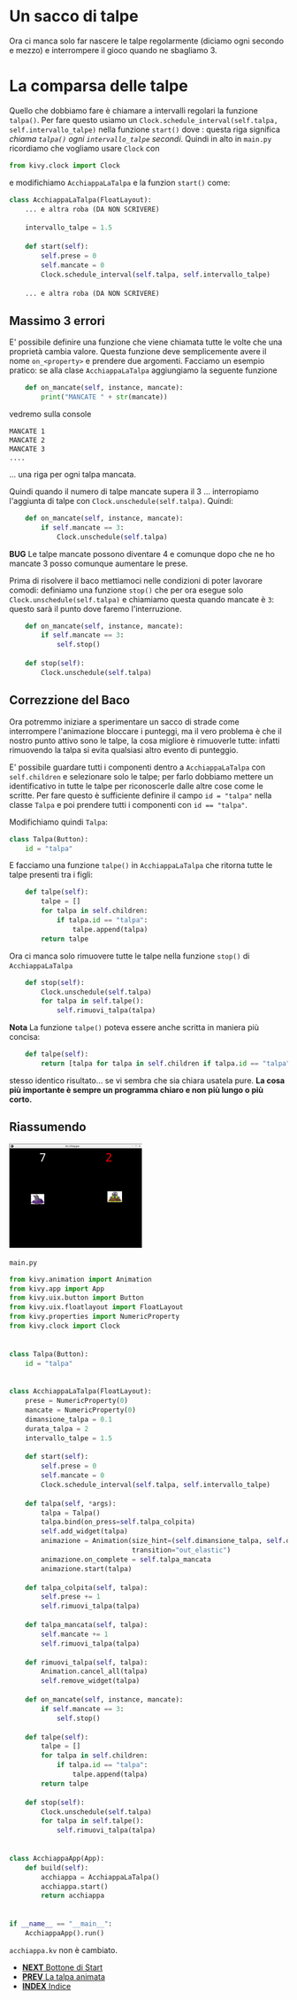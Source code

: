 # Un sacco di talpe

Ora ci manca solo far nascere le talpe regolarmente (diciamo ogni secondo e mezzo) e interrompere il gioco quando ne
sbagliamo 3.

# La comparsa delle talpe

Quello che dobbiamo fare è chiamare a intervalli regolari la funzione `talpa()`. Per fare questo usiamo un 
`Clock.schedule_interval(self.talpa, self.intervallo_talpe)` nella funzione `start()` dove : questa riga significa 
*chiama `talpa()` ogni `intervallo_talpe` secondi*. Quindi in alto in `main.py` ricordiamo che vogliamo usare `Clock` 
con

```python
from kivy.clock import Clock
```

e modifichiamo `AcchiappaLaTalpa` e la funzion `start()` come:

```python
class AcchiappaLaTalpa(FloatLayout):
    ... e altra roba (DA NON SCRIVERE)

    intervallo_talpe = 1.5

    def start(self):
        self.prese = 0
        self.mancate = 0
        Clock.schedule_interval(self.talpa, self.intervallo_talpe)

    ... e altra roba (DA NON SCRIVERE)
```

## Massimo 3 errori

E' possibile definire una funzione che viene chiamata tutte le volte che una proprietà cambia valore. Questa funzione
deve semplicemente avere il nome `on_<property>` e prendere due argomenti. Facciamo un esempio pratico: se alla
clase `AcchiappaLaTalpa` aggiungiamo la seguente funzione

```python
    def on_mancate(self, instance, mancate):
        print("MANCATE " + str(mancate))
```

vedremo sulla console

```
MANCATE 1
MANCATE 2
MANCATE 3
....
```

... una riga per ogni talpa mancata.

Quindi quando il numero di talpe mancate supera il 3 ... interropiamo l'aggiunta di talpe con 
`Clock.unschedule(self.talpa)`. Quindi:

```python
    def on_mancate(self, instance, mancate):
        if self.mancate == 3:
            Clock.unschedule(self.talpa)
```

**BUG** Le talpe mancate possono diventare 4 e comunque dopo che ne ho mancate 3 posso comunque aumentare le prese.

Prima di risolvere il baco mettiamoci nelle condizioni di poter lavorare comodi: definiamo una funzione `stop()` che
per ora esegue solo `Clock.unschedule(self.talpa)` e chiamiamo questa quando mancate è `3`: questo sarà il punto dove 
faremo l'interruzione.

```python
    def on_mancate(self, instance, mancate):
        if self.mancate == 3:
            self.stop()
    
    def stop(self):
        Clock.unschedule(self.talpa)
```

## Correzzione del Baco

Ora potremmo iniziare a sperimentare un sacco di strade come interrompere l'animazione bloccare i punteggi, ma il vero
problema è che il nostro punto attivo sono le talpe, la cosa migliore è rimuoverle tutte: infatti rimuovendo la talpa
si evita qualsiasi altro evento di punteggio.

E' possibile guardare tutti i componenti dentro a `AcchiappaLaTalpa` con `self.children` e selezionare solo le 
talpe; per farlo dobbiamo mettere un identificativo in tutte le talpe per riconoscerle dalle altre cose come
le scritte. Per fare questo è sufficiente definire il campo `id = "talpa"` nella classe `Talpa` e poi prendere tutti
i componenti con `id == "talpa"`.

Modifichiamo quindi `Talpa`:

```python
class Talpa(Button):
    id = "talpa"
```

E facciamo una funzione `talpe()` in `AcchiappaLaTalpa` che ritorna tutte le talpe presenti tra i figli:
 
```python
    def talpe(self):
        talpe = []
        for talpa in self.children:
            if talpa.id == "talpa":
                talpe.append(talpa)
        return talpe
``` 

Ora ci manca solo rimuovere tutte le talpe nella funzione `stop()` di `AcchiappaLaTalpa`

```python
    def stop(self):
        Clock.unschedule(self.talpa)
        for talpa in self.talpe():
            self.rimuovi_talpa(talpa)
```

**Nota** La funzione `talpe()` poteva essere anche scritta in maniera più concisa:

```python
    def talpe(self):
        return [talpa for talpa in self.children if talpa.id == "talpa"]
``` 

stesso identico risultato... se vi sembra che sia chiara usatela pure. **La cosa più importante è sempre
un programma chiaro e non più lungo o più corto.**

## Riassumendo

![Talpe e Punteggio](talpe_e_punteggio.png)

`main.py`
```python
from kivy.animation import Animation
from kivy.app import App
from kivy.uix.button import Button
from kivy.uix.floatlayout import FloatLayout
from kivy.properties import NumericProperty
from kivy.clock import Clock


class Talpa(Button):
    id = "talpa"


class AcchiappaLaTalpa(FloatLayout):
    prese = NumericProperty(0)
    mancate = NumericProperty(0)
    dimansione_talpa = 0.1
    durata_talpa = 2
    intervallo_talpe = 1.5

    def start(self):
        self.prese = 0
        self.mancate = 0
        Clock.schedule_interval(self.talpa, self.intervallo_talpe)

    def talpa(self, *args):
        talpa = Talpa()
        talpa.bind(on_press=self.talpa_colpita)
        self.add_widget(talpa)
        animazione = Animation(size_hint=(self.dimansione_talpa, self.dimansione_talpa), duration=self.durata_talpa,
                               transition="out_elastic")
        animazione.on_complete = self.talpa_mancata
        animazione.start(talpa)

    def talpa_colpita(self, talpa):
        self.prese += 1
        self.rimuovi_talpa(talpa)

    def talpa_mancata(self, talpa):
        self.mancate += 1
        self.rimuovi_talpa(talpa)

    def rimuovi_talpa(self, talpa):
        Animation.cancel_all(talpa)
        self.remove_widget(talpa)

    def on_mancate(self, instance, mancate):
        if self.mancate == 3:
            self.stop()

    def talpe(self):
        talpe = []
        for talpa in self.children:
            if talpa.id == "talpa":
                talpe.append(talpa)
        return talpe

    def stop(self):
        Clock.unschedule(self.talpa)
        for talpa in self.talpe():
            self.rimuovi_talpa(talpa)


class AcchiappaApp(App):
    def build(self):
        acchiappa = AcchiappaLaTalpa()
        acchiappa.start()
        return acchiappa


if __name__ == "__main__":
    AcchiappaApp().run()
```

`acchiappa.kv` non è cambiato.

* [**NEXT** Bottone di Start](btn_start.md)
* [**PREV** La talpa animata](talpa_animata.md)
* [**INDEX** Indice](start.md)
